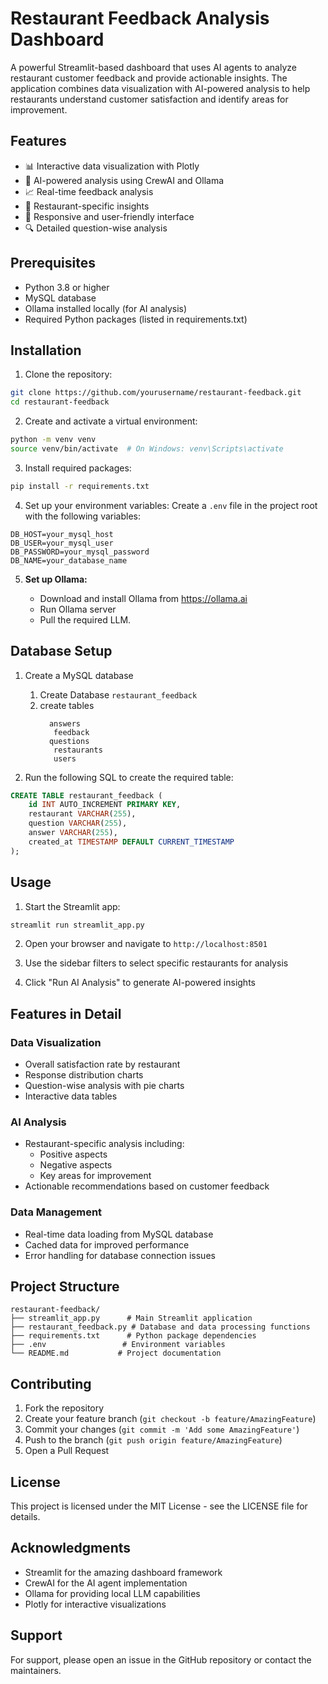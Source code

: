 # Restaurant Feedback Analysis Dashboard

A powerful Streamlit-based dashboard that uses AI agents to analyze restaurant customer feedback and provide actionable insights. The application combines data visualization with AI-powered analysis to help restaurants understand customer satisfaction and identify areas for improvement.

## Features

- 📊 Interactive data visualization with Plotly
- 🤖 AI-powered analysis using CrewAI and Ollama
- 📈 Real-time feedback analysis
- 🏪 Restaurant-specific insights
- 📱 Responsive and user-friendly interface
- 🔍 Detailed question-wise analysis

## Prerequisites

- Python 3.8 or higher
- MySQL database
- Ollama installed locally (for AI analysis)
- Required Python packages (listed in requirements.txt)

## Installation

1. Clone the repository:
```bash
git clone https://github.com/yourusername/restaurant-feedback.git
cd restaurant-feedback
```

2. Create and activate a virtual environment:
```bash
python -m venv venv
source venv/bin/activate  # On Windows: venv\Scripts\activate
```

3. Install required packages:
```bash
pip install -r requirements.txt
```

4. Set up your environment variables:
Create a `.env` file in the project root with the following variables:
```
DB_HOST=your_mysql_host
DB_USER=your_mysql_user
DB_PASSWORD=your_mysql_password
DB_NAME=your_database_name
```

5. **Set up Ollama:**

    * Download and install Ollama from https://ollama.ai
    * Run Ollama server
    * Pull the required LLM.

## Database Setup

1. Create a MySQL database
   1. Create Database ```restaurant_feedback```
   2. create tables
      ```
        answers    
         feedback                      
        questions                     
         restaurants                  
         users   
      ```
    
2. Run the following SQL to create the required table:
```sql
CREATE TABLE restaurant_feedback (
    id INT AUTO_INCREMENT PRIMARY KEY,
    restaurant VARCHAR(255),
    question VARCHAR(255),
    answer VARCHAR(255),
    created_at TIMESTAMP DEFAULT CURRENT_TIMESTAMP
);
```

## Usage

1. Start the Streamlit app:
```bash
streamlit run streamlit_app.py
```

2. Open your browser and navigate to `http://localhost:8501`

3. Use the sidebar filters to select specific restaurants for analysis

4. Click "Run AI Analysis" to generate AI-powered insights

## Features in Detail

### Data Visualization
- Overall satisfaction rate by restaurant
- Response distribution charts
- Question-wise analysis with pie charts
- Interactive data tables

### AI Analysis
- Restaurant-specific analysis including:
  - Positive aspects
  - Negative aspects
  - Key areas for improvement
- Actionable recommendations based on customer feedback

### Data Management
- Real-time data loading from MySQL database
- Cached data for improved performance
- Error handling for database connection issues

## Project Structure

```
restaurant-feedback/
├── streamlit_app.py      # Main Streamlit application
├── restaurant_feedback.py # Database and data processing functions
├── requirements.txt      # Python package dependencies
├── .env                 # Environment variables
└── README.md           # Project documentation
```

## Contributing

1. Fork the repository
2. Create your feature branch (`git checkout -b feature/AmazingFeature`)
3. Commit your changes (`git commit -m 'Add some AmazingFeature'`)
4. Push to the branch (`git push origin feature/AmazingFeature`)
5. Open a Pull Request

## License

This project is licensed under the MIT License - see the LICENSE file for details.

## Acknowledgments

- Streamlit for the amazing dashboard framework
- CrewAI for the AI agent implementation
- Ollama for providing local LLM capabilities
- Plotly for interactive visualizations

## Support

For support, please open an issue in the GitHub repository or contact the maintainers. 
